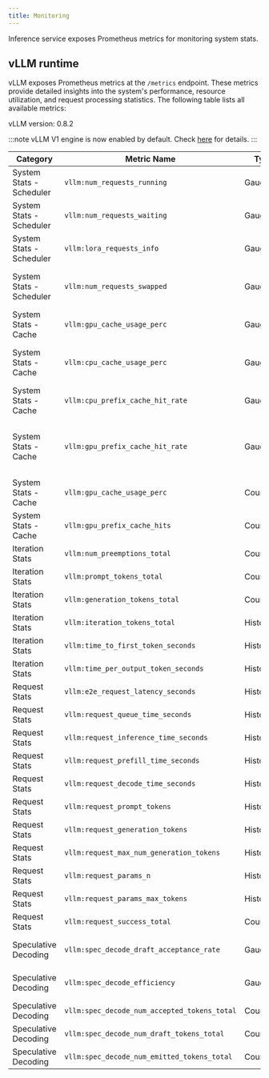 ```yaml
---
title: Monitoring
---
```


Inference service exposes Prometheus metrics for monitoring system stats.

## vLLM runtime

vLLM exposes Prometheus metrics at the `/metrics` endpoint. These metrics provide detailed insights into the system's performance, resource utilization, and request processing statistics. The following table lists all available metrics:

vLLM version: 0.8.2

:::note
vLLM V1 engine is now enabled by default. Check [here](https://docs.vllm.ai/en/latest/getting_started/v1_user_guide.html) for details.
:::

| Category | Metric Name | Type | Description |
|----------|-------------|------|-------------|
| System Stats - Scheduler | `vllm:num_requests_running` | Gauge | Number of requests currently running on GPU |
| System Stats - Scheduler | `vllm:num_requests_waiting` | Gauge | Number of requests waiting to be processed |
| System Stats - Scheduler | `vllm:lora_requests_info`   | Gauge | Running stats on lora requests |
| System Stats - Scheduler | `vllm:num_requests_swapped` | Gauge | Number of requests swapped to CPU (DEPRECATED: KV cache offloading is not used in V1) |
| System Stats - Cache | `vllm:gpu_cache_usage_perc` | Gauge | GPU KV-cache usage. 1 means 100 percent usage |
| System Stats - Cache | `vllm:cpu_cache_usage_perc` | Gauge | CPU KV-cache usage. 1 means 100 percent usage (DEPRECATED: KV cache offloading is not used in V1) |
| System Stats - Cache | `vllm:cpu_prefix_cache_hit_rate` | Gauge | CPU prefix cache block hit rate (DEPRECATED: KV cache offloading is not used in V1) |
| System Stats - Cache | `vllm:gpu_prefix_cache_hit_rate` | Gauge | GPU prefix cache block hit rate (DEPRECATED: use `vllm:gpu_prefix_cache_queries` and `vllm:gpu_prefix_cache_hits in V1`) |
| System Stats - Cache | `vllm:gpu_cache_usage_perc` | Counter | GPU prefix cache queries, in terms of number of queried blocks (V1 only) |
| System Stats - Cache | `vllm:gpu_prefix_cache_hits` | Counter | GPU prefix cache hits, in terms of number of cached blocks (V1 only) |
| Iteration Stats | `vllm:num_preemptions_total` | Counter | Cumulative number of preemption from the engine |
| Iteration Stats | `vllm:prompt_tokens_total` | Counter | Number of prefill tokens processed |
| Iteration Stats | `vllm:generation_tokens_total` | Counter | Number of generation tokens processed |
| Iteration Stats | `vllm:iteration_tokens_total`  | Histogram | Number of tokens per engine_step |
| Iteration Stats | `vllm:time_to_first_token_seconds` | Histogram | Time to first token in seconds |
| Iteration Stats | `vllm:time_per_output_token_seconds` | Histogram | Time per output token in seconds |
| Request Stats | `vllm:e2e_request_latency_seconds` | Histogram | End to end request latency in seconds |
| Request Stats | `vllm:request_queue_time_seconds` | Histogram | Time spent in WAITING phase for request |
| Request Stats | `vllm:request_inference_time_seconds` | Histogram | Time spent in RUNNING phase for request |
| Request Stats | `vllm:request_prefill_time_seconds` | Histogram | Time spent in PREFILL phase for request |
| Request Stats | `vllm:request_decode_time_seconds` | Histogram | Time spent in DECODE phase for request |
| Request Stats | `vllm:request_prompt_tokens` | Histogram | Number of prefill tokens processed per request |
| Request Stats | `vllm:request_generation_tokens` | Histogram | Number of generation tokens processed per request |
| Request Stats | `vllm:request_max_num_generation_tokens` | Histogram | Maximum number of requested generation tokens |
| Request Stats | `vllm:request_params_n` | Histogram | The 'n' request parameter |
| Request Stats | `vllm:request_params_max_tokens` | Histogram | The 'max_tokens' request parameter |
| Request Stats | `vllm:request_success_total` | Counter | Count of successfully processed requests |
| Speculative Decoding | `vllm:spec_decode_draft_acceptance_rate` | Gauge | Speculative token acceptance rate (DEPRECATED: Unused in V1) |
| Speculative Decoding | `vllm:spec_decode_efficiency` | Gauge | Speculative decoding system efficiency (DEPRECATED: Unused in V1) |
| Speculative Decoding | `vllm:spec_decode_num_accepted_tokens_total` | Counter | Number of accepted tokens |
| Speculative Decoding | `vllm:spec_decode_num_draft_tokens_total` | Counter | Number of draft tokens |
| Speculative Decoding | `vllm:spec_decode_num_emitted_tokens_total` | Counter | Number of emitted tokens (DEPRECATED: Unused in V1) |
